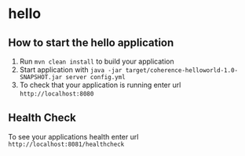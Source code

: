# hello

How to start the hello application
---

1. Run `mvn clean install` to build your application
1. Start application with `java -jar target/coherence-helloworld-1.0-SNAPSHOT.jar server config.yml`
1. To check that your application is running enter url `http://localhost:8080`

Health Check
---

To see your applications health enter url `http://localhost:8081/healthcheck`
